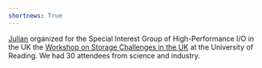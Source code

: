 ```yaml
---
shortnews: True
---
```

[Julian](bio/julian.html) organized for the Special Interest Group of High-Performance I/O in the UK the [Workshop on Storage Challenges in the UK](https://hps.vi4io.org/events/2019/sig-io-uk) at the University of Reading. We had 30 attendees from science and industry.
